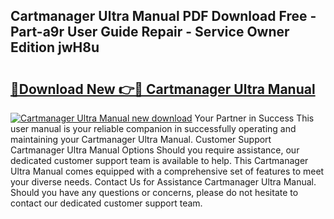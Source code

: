 ## Cartmanager Ultra Manual PDF Download Free - Part-a9r User Guide Repair - Service Owner Edition jwH8u

# <h2><a href="http://bc19491.oget.top/?id=Cartmanager+Ultra+Manual">🔗Download New 👉🔴 Cartmanager Ultra Manual</a></h2>

[![Cartmanager Ultra Manual new download](https://i.imgur.com/5g1atiW.png)](http://bc19491.oget.top/?id=Cartmanager+Ultra+Manual)
Your Partner in Success This user manual is your reliable companion in successfully operating and maintaining your Cartmanager Ultra Manual. Customer Support Cartmanager Ultra Manual Options Should you require assistance, our dedicated customer support team is available to help. This Cartmanager Ultra Manual comes equipped with a comprehensive set of features to meet your diverse needs. Contact Us for Assistance Cartmanager Ultra Manual. Should you have any questions or concerns, please do not hesitate to contact our dedicated customer support team.
